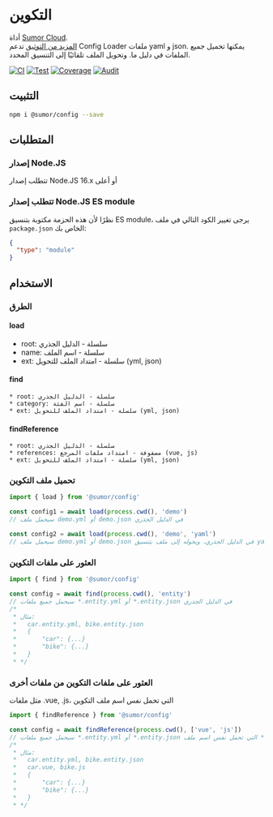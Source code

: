 # التكوين

أداة [Sumor Cloud](https://sumor.cloud).  
[المزيد من التوثيق](https://sumor.cloud)
تدعم Config Loader ملفات yaml و json. يمكنها تحميل جميع الملفات في دليل ما.
وتحويل الملف تلقائيًا إلى التنسيق المحدد.

[![CI](https://github.com/sumor-cloud/config/actions/workflows/ci.yml/badge.svg)](https://github.com/sumor-cloud/config/actions/workflows/ci.yml)
[![Test](https://github.com/sumor-cloud/config/actions/workflows/ut.yml/badge.svg)](https://github.com/sumor-cloud/config/actions/workflows/ut.yml)
[![Coverage](https://github.com/sumor-cloud/config/actions/workflows/coverage.yml/badge.svg)](https://github.com/sumor-cloud/config/actions/workflows/coverage.yml)
[![Audit](https://github.com/sumor-cloud/config/actions/workflows/audit.yml/badge.svg)](https://github.com/sumor-cloud/config/actions/workflows/audit.yml)

## التثبيت

```bash
npm i @sumor/config --save
```

## المتطلبات

### إصدار Node.JS

تتطلب إصدار Node.JS 16.x أو أعلى

### تتطلب إصدار Node.JS ES module

نظرًا لأن هذه الحزمة مكتوبة بتنسيق ES module،
يرجى تغيير الكود التالي في ملف `package.json` الخاص بك:

```json
{
  "type": "module"
}
```

## الاستخدام

### الطرق

#### load

- root: سلسلة - الدليل الجذري
- name: سلسلة - اسم الملف
- ext: سلسلة - امتداد الملف للتحويل (yml, json)

#### find

    * root: سلسلة - الدليل الجذري
    * category: سلسلة - اسم الفئة
    * ext: سلسلة - امتداد الملف للتحويل (yml, json)

#### findReference

    * root: سلسلة - الدليل الجذري
    * references: مصفوفة - امتداد ملفات المرجع (vue, js)
    * ext: سلسلة - امتداد الملف للتحويل (yml, json)

### تحميل ملف التكوين

```javascript
import { load } from '@sumor/config'

const config1 = await load(process.cwd(), 'demo')
// سيحمل ملف demo.yml أو demo.json في الدليل الجذري

const config2 = await load(process.cwd(), 'demo', 'yaml')
// سيحمل ملف demo.yml أو demo.json في الدليل الجذري، ويحوله إلى ملف بتنسيق yaml
```

### العثور على ملفات التكوين

```javascript
import { find } from '@sumor/config'

const config = await find(process.cwd(), 'entity')
// سيحمل جميع ملفات *.entity.yml أو *.entity.json في الدليل الجذري
/*
 * مثال:
 *   car.entity.yml, bike.entity.json
 *   {
 *       "car": {...}
 *       "bike": {...}
 *   }
 * */
```

### العثور على ملفات التكوين من ملفات أخرى

مثل ملفات .vue, .js، التي تحمل نفس اسم ملف التكوين

```javascript
import { findReference } from '@sumor/config'

const config = await findReference(process.cwd(), ['vue', 'js'])
// سيحمل جميع ملفات *.entity.yml أو *.entity.json التي تحمل نفس اسم ملف *.vue أو *.js في الدليل الجذري
/*
 * مثال:
 *   car.entity.yml, bike.entity.json
 *   car.vue, bike.js
 *   {
 *       "car": {...}
 *       "bike": {...}
 *   }
 * */
```

